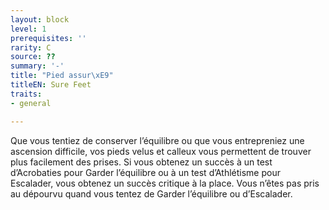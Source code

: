 ```yaml
---
layout: block
level: 1
prerequisites: ''
rarity: C
source: ??
summary: '-'
title: "Pied assur\xE9"
titleEN: Sure Feet
traits:
- general

---
```


<p>Que vous tentiez de conserver l’équilibre ou que vous entrepreniez une ascension difficile, vos pieds velus et calleux vous permettent de trouver plus facilement des prises. Si vous obtenez un succès à un test d’Acrobaties pour Garder l’équilibre ou à un test d’Athlétisme pour Escalader, vous obtenez un succès critique à la place. Vous n’êtes pas pris au dépourvu quand vous tentez de Garder l’équilibre ou d’Escalader.</p>